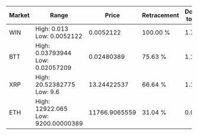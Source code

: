 | Market | Range | Price| Retracement | Doubles to 50% |
| --- | --- | --- | --- | --- |
| WIN | High: 0.013<br />Low: 0.0052122 | 0.0052122 | 100.00 % | 1.75 |
| BTT | High: 0.03793944<br />Low: 0.02057209 | 0.02480389 | 75.63 % | 1.18 |
| XRP | High: 20.52382775<br />Low: 9.6 | 13.24422537 | 66.64 % | 1.14 |
| ETH | High: 12922.065<br />Low: 9200.00000389 | 11766.9065559 | 31.04 % | 0.00 |
